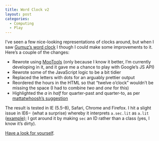 ```yaml
---
title: Word Clock v2
layout: post
categories:
  - Computing
  - Play
---
```

I’ve seen a few nice-looking representations of clocks around, but when I saw [Gumuz’s word clock](http://gumuz.nl/weblog/javascript-word-clock/) I though I could make some improvements to it. Here’s a couple of the changes:

  * Rewrote using [MooTools](http://mootools.net) (only because I know it better, I’m currently developing in it, and it gave me a chance to play with Google’s JS API)
  * Rewrote some of the JavaScript logic to be a bit tidier
  * Replaced the letters with dots for an arguably prettier output
  * Reordered the hours in the HTML so that “twelve o’clock” wouldn’t be missing the space (I had to combine _two_ and _one_ for this)
  * Highlighted the _a_ in _half_ for quarter-past and quarter-to, as per [mattatwhoosh’s suggestion](http://gumuz.nl/weblog/javascript-word-clock/#comment-18582925)

The result is tested in IE (5.5–8), Safari, Chrome and Firefox. I hit a slight issue in IE6− (what a surprise) whereby it interprets `a.sec.lit` as `a.lit` ([example](http://www.oppenheim.com.au/examples/multiple-css-classes-a-little-known-ie6-hack/)); I got around it by making `sec` an ID rather than a class (yes, I know it’s dirty).

[Have a look for yourself](http://cmbuckley.co.uk/projects/word-clock/).